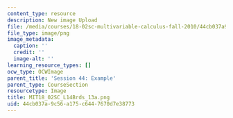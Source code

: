 ```yaml
---
content_type: resource
description: New image Upload
file: /media/courses/18-02sc-multivariable-calculus-fall-2010/44cb037a9c56a175c6447670d7e38773_MIT18_02SC_L14Brds_13a.png
file_type: image/png
image_metadata:
  caption: ''
  credit: ''
  image-alt: ''
learning_resource_types: []
ocw_type: OCWImage
parent_title: 'Session 44: Example'
parent_type: CourseSection
resourcetype: Image
title: MIT18_02SC_L14Brds_13a.png
uid: 44cb037a-9c56-a175-c644-7670d7e38773
---
```

